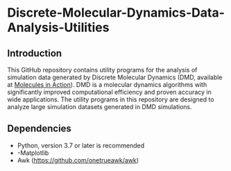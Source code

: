 # Discrete-Molecular-Dynamics-Data-Analysis-Utilities
## Introduction
This GitHub repository contains utility programs for the analysis of simulation data generated by Discrete Molecular Dynamics (DMD, available at [Molecules in Action](https://www.moleculesinaction.com/pdmd.html)).
DMD is a molecular dynamics algorithms with significantly improved computational efficiency and proven accuracy in wide applications. 
The utility programs in this repository are designed to analyze large simulation datasets generated in DMD simulations. 

## Dependencies
- Python, version 3.7 or later is recommended
- -Matplotlib
- Awk (https://github.com/onetrueawk/awk)

<?
## Fibrillar Aggregate Morphology Analysis
This program is used for deciding the type of fibrillar aggregate formed by protein or peptide chains. Briefly, the type of protein fibrillar aggregate can be defined using its 
?>
